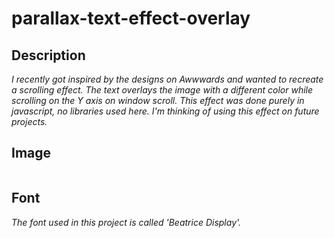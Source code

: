 # parallax-text-effect-overlay

## Description 

_I recently got inspired by the designs on Awwwards and wanted to recreate a scrolling effect. The text overlays the image with a different color while scrolling on the Y axis on window scroll. This effect was done purely in javascript, no libraries used here. I'm thinking of using this effect on future projects._

## Image 

![]()

## Font

_The font used in this project is called 'Beatrice Display'._
